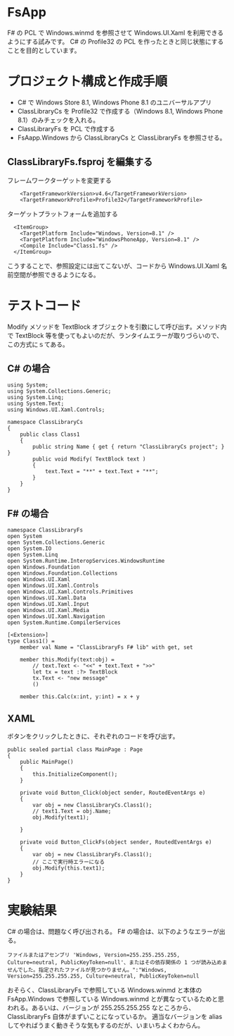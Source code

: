 FsApp
===============
F# の PCL で Windows.winmd を参照させて Windows.UI.Xaml を利用できるようにする試みです。
C# の Profile32 の PCL を作ったときと同じ状態にすることを目的としています。

# プロジェクト構成と作成手順

- C# で Windows Store 8.1, Windows Phone 8.1 のユニバーサルアプリ
- ClassLibraryCs を Profile32 で作成する（Windows 8.1, Windows Phone 8.1）のみチェックを入れる。
- ClassLibraryFs を PCL で作成する
- FsAapp.Windows から ClassLibraryCs と ClassLibraryFs を参照させる。

## ClassLibraryFs.fsproj を編集する

フレームワークターゲットを変更する

```
    <TargetFrameworkVersion>v4.6</TargetFrameworkVersion>
    <TargetFrameworkProfile>Profile32</TargetFrameworkProfile>
```

ターゲットプラットフォームを追加する

```
  <ItemGroup>
    <TargetPlatform Include="Windows, Version=8.1" />
    <TargetPlatform Include="WindowsPhoneApp, Version=8.1" />
    <Compile Include="Class1.fs" />
  </ItemGroup>
```

こうすることで、参照設定には出てこないが、コードから Windows.UI.Xaml 名前空間が参照できるようになる。

# テストコード

Modify メソッドを TextBlock オブジェクトを引数にして呼び出す。メソッド内で TextBlock 等を使ってもよいのだが、ランタイムエラーが取りづらいので、この方式にｓてある。

## C# の場合

```
using System;
using System.Collections.Generic;
using System.Linq;
using System.Text;
using Windows.UI.Xaml.Controls;

namespace ClassLibraryCs
{
    public class Class1
    {
        public string Name { get { return "ClassLibraryCs project"; } }
        public void Modify( TextBlock text )
        {
            text.Text = "**" + text.Text + "**";
        } 
    }
}
```

## F# の場合

```
namespace ClassLibraryFs
open System
open System.Collections.Generic
open System.IO
open System.Linq
open System.Runtime.InteropServices.WindowsRuntime
open Windows.Foundation
open Windows.Foundation.Collections
open Windows.UI.Xaml
open Windows.UI.Xaml.Controls
open Windows.UI.Xaml.Controls.Primitives
open Windows.UI.Xaml.Data
open Windows.UI.Xaml.Input
open Windows.UI.Xaml.Media
open Windows.UI.Xaml.Navigation
open System.Runtime.CompilerServices

[<Extension>]
type Class1() = 
    member val Name = "ClassLibraryFs F# lib" with get, set

    member this.Modify(text:obj) =
        // text.Text <- "<<" + text.Text + ">>"
        let tx = text :?> TextBlock
        tx.Text <- "new message"
        ()

    member this.Calc(x:int, y:int) = x + y
```

## XAML 

ボタンをクリックしたときに、それぞれのコードを呼び出す。

```
public sealed partial class MainPage : Page
{
    public MainPage()
    {
        this.InitializeComponent();
    }

    private void Button_Click(object sender, RoutedEventArgs e)
    {
        var obj = new ClassLibraryCs.Class1();
        // text1.Text = obj.Name;
        obj.Modify(text1);

    }

    private void Button_ClickFs(object sender, RoutedEventArgs e)
    {
        var obj = new ClassLibraryFs.Class1();
        // ここで実行時エラーになる
        obj.Modify(this.text1);
    }
}
```        

# 実験結果

C# の場合は、問題なく呼び出される。
F# の場合は、以下のようなエラーが出る。

```
ファイルまたはアセンブリ 'Windows, Version=255.255.255.255, Culture=neutral, PublicKeyToken=null'、またはその依存関係の 1 つが読み込めませんでした。指定されたファイルが見つかりません。":"Windows, Version=255.255.255.255, Culture=neutral, PublicKeyToken=null
```

おそらく、ClassLibraryFs で参照している Windows.winmd と本体の FsApp.Windows で参照している Windows.winmd とが異なっているためと思われる。あるいは、バージョンが 255.255.255.255 なところから、ClassLibraryFs 自体がまずいことになっているか。
適当なバージョンを alias してやればうまく動きそうな気もするのだが、いまいちよくわからん。


